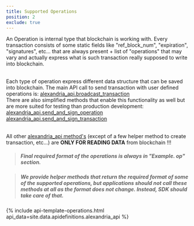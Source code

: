 ```yaml
---
title: Supported Operations
position: 2
exclude: true
---
```


An Operation is internal type that blockchain is working with. Every transaction consists of some static fields like "ref_block_num",
 "expiration", "signatures", etc... that are always present + list of "operations" that may vary and actually express what is such transaction really supposed to write into blockchain.<br><br>
 
Each type of operation express different data structure that can be saved into blockchain. The main API call to send transaction with user defined operations is: 
[alexandria_api.broadcast_transaction](/apidefinitions/#alexandria_api.broadcast_transaction)<br>
There are also simplified methods that enable this functionality as well but are more suited for testing than production development:<br>
[alexandria_api.send_and_sign_operation](/apidefinitions/#alexandria_api.send_and_sign_operation)<br>
[alexandria_api.send_and_sign_transaction](/apidefinitions/#alexandria_api.send_and_sign_transaction)<br><br>

All other [alexandria_api method's](/apidefinitions/#alexandria_api/) (except of a few helper method to create transaction, etc...) are <b>ONLY FOR READING DATA</b> from blockchain !!!


<blockquote class="success">
    <h5>Final required format of the operations is always in "Example. op" section.</h5>
</blockquote> 

<blockquote class="warning">
    <h5>We provide helper methods that return the required format of some of the supported operations, but applications should not call these methods at all as the format does not change. Instead, SDK should take care of that.</h5>
</blockquote> 

{% include api-template-operations.html api_data=site.data.apidefinitions.alexandria_api %}
